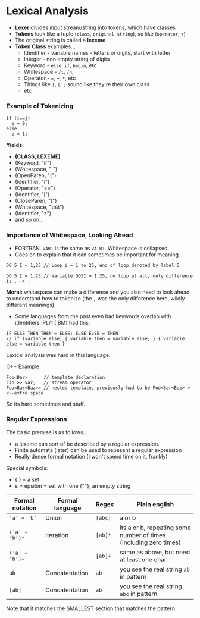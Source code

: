 # Lexical Analysis

* **Lexer** divides input stream/string into tokens, which have classes
* **Tokens** look like a tuple (`class`, `original string`), so like (`operator`, `+`)
* The original string is called a **lexeme**
* **Token Class** examples...
  * Identifier - variable names - letters or digits, start with letter
  * Integer - non empty string of digits
  * Keyword - `else`, `if`, `begin`, etc
  * Whitespace - `/t`, `/n`, ` `
  * Operator - `=`, `+`, `*`, etc
  * Things like `)`, `(`, `;` sound like they're their own class
  * etc

### Example of Tokenizing
```
if (i==j)
  z = 0;
else
  z = 1;
```

**Yields:**
* **(CLASS, LEXEME)**
* (Keyword, "if")
* (Whitespace, " ")
* (OpenParen, "(")
* (Identifier, "i")
* (Operator, "==")
* (Identifier, "j")
* (CloseParen, ")")
* (Whitespace, "\n\t")
* (Identifier, "z")
* and so on...

### Importance of Whitespace, Looking Ahead
* FORTRAN. `VAR1` is the same as `VA R1`. Whitespace is collapsed.
* Goes on to explain that it can sometimes be important for meaning.

```
DO 5 I = 1,25 // Loop i = 1 to 25, end of loop denoted by label 5
```
```
DO 5 I = 1.25 // Variable DO5I = 1.25, no loop at all, only difference is , -> .
```
**Moral:** whitespace can make a difference and you also need to look ahead to understand how to tokenize (the `,` was the only difference here, wildly different meanings).

* Some languages from the past even had keywords overlap with identifiers. PL/1 (IBM) had this:
```
IF ELSE THEN THEN = ELSE; ELSE ELSE = THEN 
// if (variable else) { variable then = variable else; } { variable else = variable then }
```
Lexical analysis was hard in this language.

C++ Example

```
Foo<Bar>      // template declaration
cin >> var;   // stream operator
Foo<Bar<Baz>> // nested template, previously had to be Foo<Bar<Baz> > <--extra space
```
So its hard sometimes and stuff.

### Regular Expressions

The basic premise is as follows...
* a lexeme can sort of be described by a regular expression. 
* Finite automata (later) can be used to repesent a regular expression
* Really dense formal notation (I won't spend time on it, frankly)

Special symbols:
* { } = a set
* ε = epsilon = set with one {""}, an empty string

| Formal notation | Formal language | Regex | Plain english |
| -- | -- | -- | -- |
| `'a' + 'b'` | Union | `[abc]` | a or b |
| `('a' + 'b')*` | Iteration | `[ab]*` | its a or b, repeating some number of times (including zero times) |
| `('a' + 'b')+` |  | `[ab]+` | same as above, but need at least one char |
| `ab` | Concatentation | `ab` | you see the real string `ab` in pattern |
| `[ab]` | Concatentation | `ab` | you see the real string `abc` in pattern |

Note that it matches the SMALLEST section that matches the pattern.